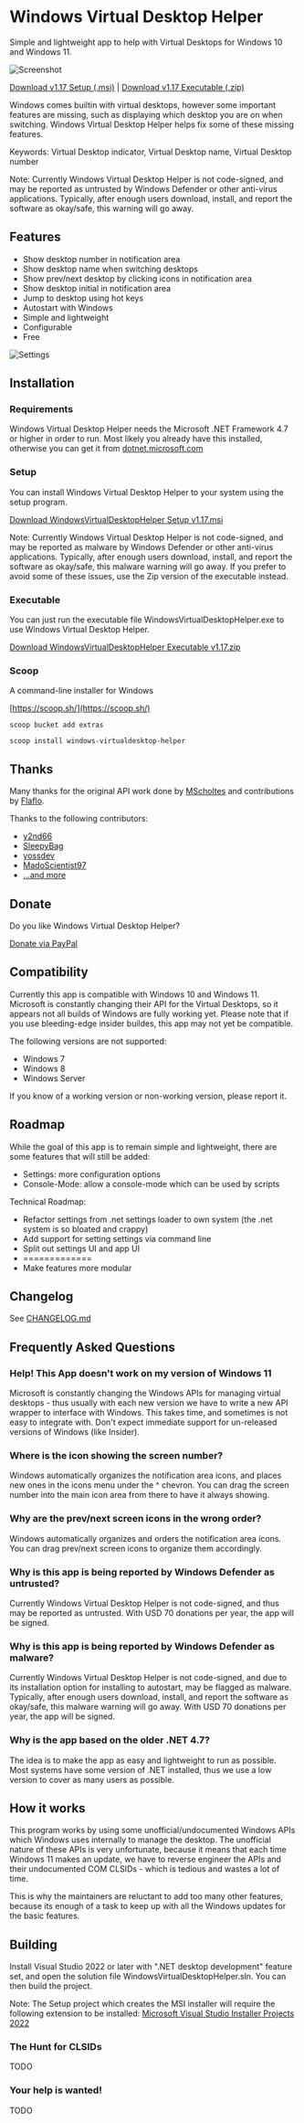 # Windows Virtual Desktop Helper

Simple and lightweight app to help with Virtual Desktops for Windows 10 and Windows 11.

![Screenshot](Images/WindowsVirtualDeskopHelper%20Screenshot.png)

[Download v1.17 Setup (.msi)](https://github.com/dankrusi/WindowsVirtualDesktopHelper/releases/download/v1.17/WindowsVirtualDesktopHelper.Setup.v1.17.msi) | 
[Download v1.17 Executable (.zip)](https://github.com/dankrusi/WindowsVirtualDesktopHelper/releases/download/v1.17/WindowsVirtualDesktopHelper.Executable.v1.17.zip)

Windows comes builtin with virtual desktops, however some important features are missing, such
as displaying which desktop you are on when switching. Windows Virtual Desktop Helper helps
fix some of these missing features.

Keywords: Virtual Desktop indicator, Virtual Desktop name, Virtual Desktop number

Note: Currently Windows Virtual Desktop Helper is not code-signed, and may be reported as untrusted by Windows
Defender or other anti-virus applications. Typically, after enough users download, install, and report
the software as okay/safe, this warning will go away.

## Features

* Show desktop number in notification area
* Show desktop name when switching desktops
* Show prev/next desktop by clicking icons in notification area
* Show desktop initial in notification area
* Jump to desktop using hot keys
* Autostart with Windows
* Simple and lightweight
* Configurable
* Free

![Settings](Images/WindowsVirtualDeskopHelper%20Settings.png)

## Installation

### Requirements

Windows Virtual Desktop Helper needs the Microsoft .NET Framework 4.7 or higher in order to run. Most likely you already have this installed, otherwise you can get it from [dotnet.microsoft.com](https://dotnet.microsoft.com/en-us/download/dotnet-framework)

### Setup

You can install Windows Virtual Desktop Helper to your system using the setup program.

[Download WindowsVirtualDesktopHelper Setup v1.17.msi](https://github.com/dankrusi/WindowsVirtualDesktopHelper/releases/download/v1.17/WindowsVirtualDesktopHelper.Setup.v1.17.msi)

Note: Currently Windows Virtual Desktop Helper is not code-signed, and may be reported as malware by Windows
Defender or other anti-virus applications. Typically, after enough users download, install, and report
the software as okay/safe, this malware warning will go away. If you prefer to avoid some of these issues, use the Zip version of the executable instead.

### Executable

You can just run the executable file WindowsVirtualDesktopHelper.exe to use Windows Virtual Desktop Helper.

[Download WindowsVirtualDesktopHelper Executable v1.17.zip](https://github.com/dankrusi/WindowsVirtualDesktopHelper/releases/download/v1.17/WindowsVirtualDesktopHelper.Executable.v1.17.zip)

### Scoop

A command-line installer for Windows

[https://scoop.sh/](https://scoop.sh/)

```scoop bucket add extras```

```scoop install windows-virtualdesktop-helper```

## Thanks

Many thanks for the original API work done by [MScholtes](https://github.com/MScholtes) and contributions by [Flaflo](https://github.com/Flaflo).

Thanks to the following contributors:
 - [y2nd66](https://github.com/y2nd66)
 - [SleepyBag](https://github.com/SleepyBag)
 - [yossdev](https://github.com/yossdev)
 - [MadoScientist97](https://github.com/MadoScientist97)
 - [...and more](https://github.com/dankrusi/WindowsVirtualDesktopHelper/pulls?q=is%3Apr+is%3Aclosed)


## Donate

Do you like Windows Virtual Desktop Helper? 

[Donate via PayPal](https://www.paypal.com/donate/?hosted_button_id=BG5FYMAHFG9V6)


## Compatibility

Currently this app is compatible with Windows 10 and Windows 11. 
Microsoft is constantly changing their API for the Virtual Desktops, so it appears not all builds of Windows are fully working yet.
Please note that if you use bleeding-edge insider buildes, this app may not yet be compatible.

The following versions are not supported:

* Windows 7
* Windows 8
* Windows Server
  
If you know of a working version or non-working version, please report it.


## Roadmap

While the goal of this app is to remain simple and lightweight, there are some features that will still be added:

* Settings: more configuration options
* Console-Mode: allow a console-mode which can be used by scripts

Technical Roadmap:

- Refactor settings from .net settings loader to own system (the .net system is so bloated and crappy)
- Add support for setting settings via command line
- Split out settings UI and app UI
- =============
- Make features more modular


## Changelog

See [CHANGELOG.md](https://github.com/dankrusi/WindowsVirtualDesktopHelper/blob/main/CHANGELOG.md)


## Frequently Asked Questions

### Help! This App doesn't work on my version of Windows 11

Microsoft is constantly changing the Windows APIs for managing virtual desktops - thus usually with each new version we have to write a new API wrapper to interface with Windows. This takes time, and sometimes is not easy to integrate with. Don't expect immediate support for un-released versions of Windows (like Insider).

### Where is the icon showing the screen number?

Windows automatically organizes the notification area icons, and places new ones in the icons menu under the ^ chevron. You can drag the screen number into the main icon area from there to have it always showing.

### Why are the prev/next screen icons in the wrong order?

Windows automatically organizes and orders the notification area icons. You can drag prev/next screen icons to organize them accordingly.

### Why is this app is being reported by Windows Defender as untrusted?

Currently Windows Virtual Desktop Helper is not code-signed, and thus may be reported as untrusted. With USD 70 donations per year, the app will be signed.

### Why is this app is being reported by Windows Defender as malware?

Currently Windows Virtual Desktop Helper is not code-signed, and due to its installation option for installing to autostart, may be flagged as malware. Typically, after enough users download, install, and report
the software as okay/safe, this malware warning will go away. With USD 70 donations per year, the app will be signed.

### Why is the app based on the older .NET 4.7?

The idea is to make the app as easy and lightweight to run as possible. Most systems have some version of .NET installed, thus we use a low version to cover as many users as possible. 

## How it works

This program works by using some unofficial/undocumented Windows APIs which Windows uses internally to manage the desktop.
The unofficial nature of these APIs is very unfortunate, because it means that each time Windows 11 makes an update, we have
to reverse engineer the APIs and their undocumented COM CLSIDs - which is tedious and wastes a lot of time.

This is why the maintainers are reluctant to add too many other features, because its enough of a task to keep
up with all the Windows updates for the basic features.


## Building

Install Visual Studio 2022 or later with ".NET desktop development" feature set, and open the solution file WindowsVirtualDesktopHelper.sln. You can then build the project.

Note: The Setup project which creates the MSI installer will require the following extension to be installed: [Microsoft Visual Studio Installer Projects 2022](https://marketplace.visualstudio.com/items?itemName=VisualStudioClient.MicrosoftVisualStudio2022InstallerProjects)


### The Hunt for CLSIDs

TODO

### Your help is wanted!

TODO
